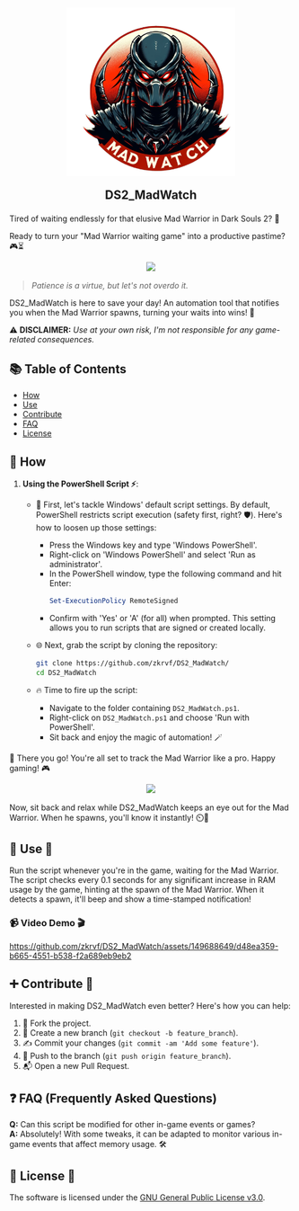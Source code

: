 <h2 align="center">
<img src="src/logo.png" style="vertical-align: bottom" width="300" >
  
DS2_MadWatch
</h2>

Tired of waiting endlessly for that elusive Mad Warrior in Dark Souls 2? 👀

Ready to turn your "Mad Warrior waiting game" into a productive pastime? 🎮⏳

<div align="center">
  <img src="src/waiting.gif" width="200" />
</div>

> _Patience is a virtue, but let's not overdo it._

DS2_MadWatch is here to save your day! An automation tool that notifies you when the Mad Warrior spawns, turning your waits into wins! 🚀

⚠️ **DISCLAIMER:** _Use at your own risk, I'm not responsible for any game-related consequences._

## 📚 Table of Contents

- [How](#-How)
- [Use](#-use-🚀)
- [Contribute](#-contribute-)
- [FAQ](#-faq-frequently-asked-questions)
- [License](#-License-)

## 📖 How

1. **Using the PowerShell Script ⚡**:
   - 🚀 First, let's tackle Windows' default script settings. By default, PowerShell restricts script execution (safety first, right? 🛡️). Here's how to loosen up those settings:
     - Press the Windows key and type 'Windows PowerShell'.
     - Right-click on 'Windows PowerShell' and select 'Run as administrator'.
     - In the PowerShell window, type the following command and hit Enter:
       ```powershell
       Set-ExecutionPolicy RemoteSigned
       ```
     - Confirm with 'Yes' or 'A' (for all) when prompted. This setting allows you to run scripts that are signed or created locally.

   - 🌐 Next, grab the script by cloning the repository:
     ```bash
     git clone https://github.com/zkrvf/DS2_MadWatch/
     cd DS2_MadWatch
     ```

   - 🔥 Time to fire up the script:
     - Navigate to the folder containing `DS2_MadWatch.ps1`.
     - Right-click on `DS2_MadWatch.ps1` and choose 'Run with PowerShell'.
     - Sit back and enjoy the magic of automation! 🪄

🎉 There you go! You're all set to track the Mad Warrior like a pro. Happy gaming! 🎮

<div align="center">
  <img src="src/script_running.png" />
</div>

Now, sit back and relax while DS2_MadWatch keeps an eye out for the Mad Warrior. When he spawns, you'll know it instantly! ⏲️👀

## 🔧 Use 🚀
Run the script whenever you're in the game, waiting for the Mad Warrior. The script checks every 0.1 seconds for any significant increase in RAM usage by the game, hinting at the spawn of the Mad Warrior. When it detects a spawn, it'll beep and show a time-stamped notification!

### 📹 Video Demo 🎬
https://github.com/zkrvf/DS2_MadWatch/assets/149688649/d48ea359-b665-4551-b538-f2a689eb9eb2
## ➕ Contribute 🤝

Interested in making DS2_MadWatch even better? Here's how you can help:

1. 🍴 Fork the project.
2. 🌱 Create a new branch (`git checkout -b feature_branch`).
3. ✍️ Commit your changes (`git commit -am 'Add some feature'`).
4. 🚀 Push to the branch (`git push origin feature_branch`).
5. 📬 Open a new Pull Request.

## ❓ FAQ (Frequently Asked Questions)
**Q:** Can this script be modified for other in-game events or games?  
**A:** Absolutely! With some tweaks, it can be adapted to monitor various in-game events that affect memory usage. 🛠️

## 📝 License 📜
The software is licensed under the [GNU General Public License v3.0](https://www.gnu.org/licenses/gpl-3.0.en.html).
